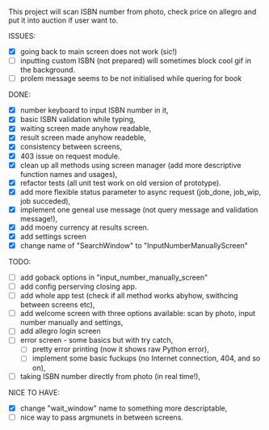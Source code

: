 This project will scan ISBN number from photo, check price on allegro and put it into auction if
user want to.

ISSUES:
 - [x] going back to main screen does not work (sic!)
 - [ ] inputting custom ISBN (not prepared) will sometimes block cool gif in the background.
 - [ ] prolem message seems to be not initialised while quering for book

DONE:
 - [x] number keyboard to input ISBN number in it,
 - [x] basic ISBN validation while typing,
 - [x] waiting screen made anyhow readable,
 - [x] result screen made anyhow readeble,
 - [x] consistency between screens,
 - [x] 403 issue on request module.
 - [x] clean up all methods using screen manager (add more descriptive function names and usages),
 - [x] refactor tests (all unit test work on old version of prototype).
 - [x] add more flexible status parameter to async request (job_done, job_wip, job succeded),
 - [x] implement one geneal use message (not query message and validation message!),
 - [x] add moeny currency at results screen.
 - [x] add settings screen 
 - [x] change name of "SearchWindow" to "InputNumberManuallyScreen"

TODO:
 - [ ] add goback options in "input_number_manually_screen"
 - [ ] add config perserving closing app.
 - [ ] add whole app test (check if all method works abyhow, swithcing between screens etc),
 - [ ] add welcome screen with three options available: scan by photo, input number manually and settings,
 - [ ] add allegro login screen
 - [ ] error screen - some basics but with try catch,
   - [ ] pretty error printing (now it shows raw Python error),
   - [ ] implement some basic fuckups (no Internet connection, 404, and so on),
 - [ ] taking ISBN number directly from photo (in real time!),

 NICE TO HAVE:
 - [x] change "wait_window" name to something more descriptable,
 - [ ] nice way to pass argmunets in between screens.
